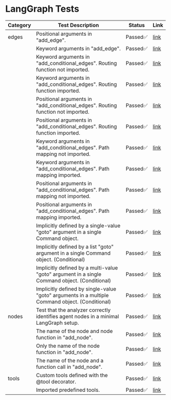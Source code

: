 # LangGraph Tests
| Category | Test Description | Status | Link |
|----------|------------------|--------|------|
| edges |     Positional arguments in "add_edge".     | Passed✅ | [link](tests/unit_tests/langgraph/edges/test_explicit_edges.py#L6) |
|  |     Keyword arguments in "add_edge".     | Passed✅ | [link](tests/unit_tests/langgraph/edges/test_explicit_edges.py#L49) |
|  |     Keyword arguments in "add_conditional_edges". Routing function not imported.     | Passed✅ | [link](tests/unit_tests/langgraph/edges/test_explicit_edges.py#L91) |
|  |     Keyword arguments in "add_conditional_edges". Routing function imported.     | Passed✅ | [link](tests/unit_tests/langgraph/edges/test_explicit_edges.py#L151) |
|  |     Positional arguments in "add_conditional_edges". Routing function not imported.     | Passed✅ | [link](tests/unit_tests/langgraph/edges/test_explicit_edges.py#L219) |
|  |     Positional arguments in "add_conditional_edges". Routing function imported.     | Passed✅ | [link](tests/unit_tests/langgraph/edges/test_explicit_edges.py#L279) |
|  |     Keyword arguments in "add_conditional_edges". Path mapping not imported.     | Passed✅ | [link](tests/unit_tests/langgraph/edges/test_explicit_edges.py#L347) |
|  |     Keyword arguments in "add_conditional_edges". Path mapping imported.     | Passed✅ | [link](tests/unit_tests/langgraph/edges/test_explicit_edges.py#L412) |
|  |     Positional arguments in "add_conditional_edges". Path mapping not imported.     | Passed✅ | [link](tests/unit_tests/langgraph/edges/test_explicit_edges.py#L484) |
|  |     Positional arguments in "add_conditional_edges". Path mapping imported.     | Passed✅ | [link](tests/unit_tests/langgraph/edges/test_explicit_edges.py#L549) |
|  |     Implicitly defined by a single-value "goto" argument in a single Command object.     | Passed✅ | [link](tests/unit_tests/langgraph/edges/test_implicit_edges.py#L6) |
|  |     Implicitly defined by a list "goto" argument in a single Command object. (Conditional)     | Passed✅ | [link](tests/unit_tests/langgraph/edges/test_implicit_edges.py#L51) |
|  |     Implicitly defined by a multi-value "goto" argument in a single Command object. (Conditional)     | Passed✅ | [link](tests/unit_tests/langgraph/edges/test_implicit_edges.py#L103) |
|  |     Implicitly defined by single-value "goto" arguments in a multiple Command object. (Conditional)     | Passed✅ | [link](tests/unit_tests/langgraph/edges/test_implicit_edges.py#L159) |
| nodes |     Test that the analyzer correctly identifies agent nodes in a minimal LangGraph setup.     | Passed✅ | [link](tests/unit_tests/langgraph/nodes/test_agents.py#L7) |
|  |     The name of the node and node function in "add_node".     | Passed✅ | [link](tests/unit_tests/langgraph/nodes/test_nodes.py#L6) |
|  |     Only the name of the node function in "add_node".     | Passed✅ | [link](tests/unit_tests/langgraph/nodes/test_nodes.py#L42) |
|  |     The name of the node and a function call in "add_node".     | Passed✅ | [link](tests/unit_tests/langgraph/nodes/test_nodes.py#L79) |
| tools |     Custom tools defined with the @tool decorator.     | Passed✅ | [link](tests/unit_tests/langgraph/tools/test_tools.py#L7) |
|  |     Imported predefined tools.     | Passed✅ | [link](tests/unit_tests/langgraph/tools/test_tools.py#L32) |
